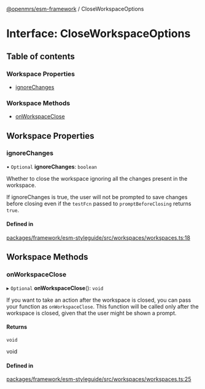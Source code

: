 [@openmrs/esm-framework](../API.md) / CloseWorkspaceOptions

# Interface: CloseWorkspaceOptions

## Table of contents

### Workspace Properties

- [ignoreChanges](CloseWorkspaceOptions.md#ignorechanges)

### Workspace Methods

- [onWorkspaceClose](CloseWorkspaceOptions.md#onworkspaceclose)

## Workspace Properties

### ignoreChanges

• `Optional` **ignoreChanges**: `boolean`

Whether to close the workspace ignoring all the changes present in the workspace.

If ignoreChanges is true, the user will not be prompted to save changes before closing
even if the `testFcn` passed to `promptBeforeClosing` returns `true`.

#### Defined in

[packages/framework/esm-styleguide/src/workspaces/workspaces.ts:18](https://github.com/its-kios09/openmrs-esm-core/blob/main/packages/framework/esm-styleguide/src/workspaces/workspaces.ts#L18)

## Workspace Methods

### onWorkspaceClose

▸ `Optional` **onWorkspaceClose**(): `void`

If you want to take an action after the workspace is closed, you can pass your function as
`onWorkspaceClose`. This function will be called only after the workspace is closed, given
that the user might be shown a prompt.

#### Returns

`void`

void

#### Defined in

[packages/framework/esm-styleguide/src/workspaces/workspaces.ts:25](https://github.com/its-kios09/openmrs-esm-core/blob/main/packages/framework/esm-styleguide/src/workspaces/workspaces.ts#L25)
